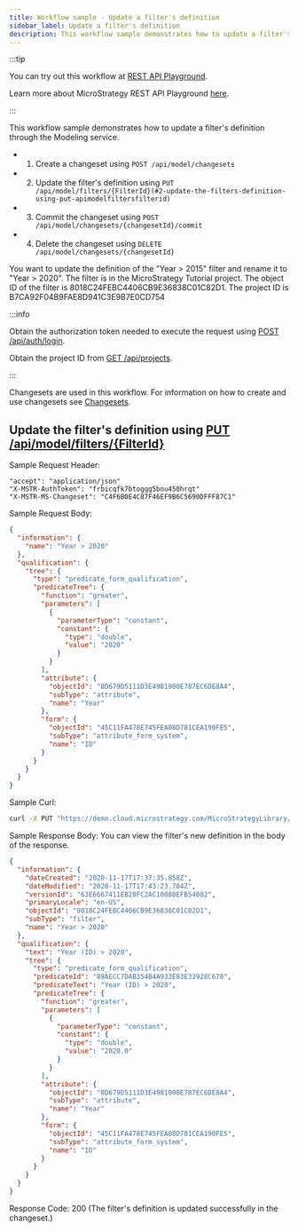 ```yaml
---
title: Workflow sample - Update a filter's definition
sidebar_label: Update a filter's definition
description: This workflow sample demonstrates how to update a filter's definition through the Modeling service.
---
```


:::tip

You can try out this workflow at [REST API Playground](https://www.postman.com/microstrategysdk/workspace/microstrategy-rest-api/folder/16131298-5bb60de6-52e2-43c4-87bc-b404125f96ad?ctx=documentation).

Learn more about MicroStrategy REST API Playground [here](/docs/getting-started/playground.md).

:::

This workflow sample demonstrates how to update a filter's definition through the Modeling service.

- 1. Create a changeset using `POST /api/model/changesets`
- 2. Update the filter's definition using `PUT /api/model/filters/{FilterId}(#2-update-the-filters-definition-using-put-apimodelfiltersfilterid)`
- 3. Commit the changeset using `POST /api/model/changesets/{changesetId}/commit`
- 4. Delete the changeset using `DELETE /api/model/changesets/{changesetId}`

You want to update the definition of the "Year > 2015" filter and rename it to "Year > 2020". The filter is in the MicroStrategy Tutorial project. The object ID of the filter is 8018C24FEBC4406CB9E36838C01C82D1. The project ID is B7CA92F04B9FAE8D941C3E9B7E0CD754

:::info

Obtain the authorization token needed to execute the request using [POST /api/auth/login](https://demo.microstrategy.com/MicroStrategyLibrary/api-docs/index.html#/Authentication/postLogin).

Obtain the project ID from [GET /api/projects](https://demo.microstrategy.com/MicroStrategyLibrary/api-docs/index.html#/Projects/getProjects_1).

:::

Changesets are used in this workflow. For information on how to create and use changesets see [Changesets](/docs/common-workflows/changesets.md).

## Update the filter's definition using [PUT /api/model/filters/{FilterId}](https://demo.microstrategy.com/MicroStrategyLibrary/api-docs/index.html#/Filters/ms-ms-postFilter)

Sample Request Header:

```http
"accept": "application/json"
"X-MSTR-AuthToken": "frbicqfk7btoggg5bnu450hrqt"
"X-MSTR-MS-Changeset": "C4F6B0E4C87F46EF9B6C5690DFFF87C1"
```

Sample Request Body:

```json
{
  "information": {
    "name": "Year > 2020"
  },
  "qualification": {
    "tree": {
      "type": "predicate_form_qualification",
      "predicateTree": {
        "function": "greater",
        "parameters": [
          {
            "parameterType": "constant",
            "constant": {
              "type": "double",
              "value": "2020"
            }
          }
        ],
        "attribute": {
          "objectId": "8D679D5111D3E4981000E787EC6DE8A4",
          "subType": "attribute",
          "name": "Year"
        },
        "form": {
          "objectId": "45C11FA478E745FEA08D781CEA190FE5",
          "subType": "attribute_form_system",
          "name": "ID"
        }
      }
    }
  }
}
```

Sample Curl:

```bash
curl -X PUT "https://demo.cloud.microstrategy.com/MicroStrategyLibrary/api/model/filters/8018C24FEBC4406CB9E36838C01C82D1" -H "accept: application/json" -H "X-MSTR-AuthToken: frbicqfk7btoggg5bnu450hrqt" -H "X-MSTR-MS-Changeset: C4F6B0E4C87F46EF9B6C5690DFFF87C1" -H "Content-Type: application/json" -d '{"information":{"name":"Year > 2020"},"qualification":{"tree":{"type":"predicate_form_qualification","predicateTree":{"function":"greater","parameters":[{"parameterType":"constant","constant":{"type":"double","value":"2020"}}],"attribute":{"objectId":"8D679D5111D3E4981000E787EC6DE8A4","subType":"attribute","name":"Year"},"form":{"objectId":"45C11FA478E745FEA08D781CEA190FE5","subType":"attribute_form_system","name":"ID"}}}}}'
```

Sample Response Body: You can view the filter's new definition in the body of the response.

```json
{
  "information": {
    "dateCreated": "2020-11-17T17:37:35.858Z",
    "dateModified": "2020-11-17T17:43:23.784Z",
    "versionId": "63E6667411EB28FC2AC10080EFB54002",
    "primaryLocale": "en-US",
    "objectId": "8018C24FEBC4406CB9E36838C01C82D1",
    "subType": "filter",
    "name": "Year > 2020"
  },
  "qualification": {
    "text": "Year (ID) > 2020",
    "tree": {
      "type": "predicate_form_qualification",
      "predicateId": "89AECC7DAB354B4A933E83E33928C670",
      "predicateText": "Year (ID) > 2020",
      "predicateTree": {
        "function": "greater",
        "parameters": [
          {
            "parameterType": "constant",
            "constant": {
              "type": "double",
              "value": "2020.0"
            }
          }
        ],
        "attribute": {
          "objectId": "8D679D5111D3E4981000E787EC6DE8A4",
          "subType": "attribute",
          "name": "Year"
        },
        "form": {
          "objectId": "45C11FA478E745FEA08D781CEA190FE5",
          "subType": "attribute_form_system",
          "name": "ID"
        }
      }
    }
  }
}
```

Response Code: 200 (The filter's definition is updated successfully in the changeset.)
